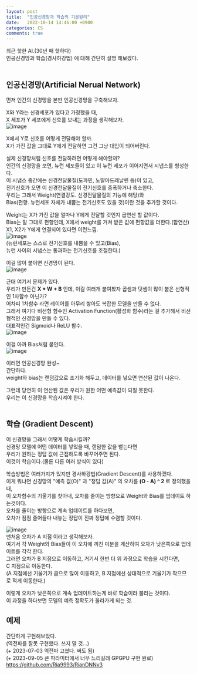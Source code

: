 ```yaml
---
layout: post
title:  "인공신경망과 학습의 기본원리"
date:   2022-10-14 14:46:00 +0900
categories: CS
comments: true
---
```

최근 핫한 AI.(30년 째 핫하다)  
인공신경망과 학습(경사하강법) 에 대해 간단히 설명 해보겠다.  
<br>

## 인공신경망(Artificial Nerual Network)
먼저 인간의 신경망을 본딴 인공신경망을 구축해보자.  

X와 Y라는 신경세포가 있다고 가정했을 때,  
X 세포가 Y 세포에게 신호를 보내는 과정을 생각해보자.  
![image](https://user-images.githubusercontent.com/44316628/195788279-b271fb9f-438b-4ff8-ad45-b78e3fc52047.png)  

X에서 Y로 신호를 어떻게 전달해야 할까.  
X가 가진 값을 그대로 Y에게 전달하면 그건 그냥 대입이 되어버린다.  

실제 신경망처럼 신호를 전달하려면 어떻게 해야할까?  
인간의 신경망을 보면, 뉴런 세포들이 있고 이 뉴런 세포가 이어지면서 시냅스를 형성한다.  
이 시냅스 중간에는 신경전달물질(도파민, 노말아드레날린 등)이 있고,  
전기신호가 오면 이 신경전달물질이 전기신호를 증폭하거나 축소한다.  
우리는 그래서 Weight(연결강도. 신경전달물질의 기능에 해당)와  
Bias(편향. 뉴런세포 자체가 내뿜는 전기신호도 있을 것)이란 것을 추가할 것이다.  

Weight는 X가 가진 값을 얼마나 Y에게 전달할 것인지 곱연산 할 값이다.  
Bias는 말 그대로 편향인데, X에서 weight를 거쳐 받은 값에 편향값을 더한다.(합연산)  
X1, X2가 Y에게 연결되어 있다면 이런느낌.  
![image](https://user-images.githubusercontent.com/44316628/195786104-5e3a1bf9-3b76-422d-90b6-48276f444844.png)  
(뉴런세포는 스스로 전기신호를 내뿜을 수 있고(Bias),  
뉴런 사이의 시냅스는 통과하는 전기신호를 조절한다.)  

이걸 많이 붙이면 신경망이 된다.  
![image](https://user-images.githubusercontent.com/44316628/195774770-770fdf78-1530-415b-ba27-b77cb1c8352d.png)  

근대 여기서 문제가 있다.  
우리가 만든건 **X * W + B** 인데, 이걸 여러개 붙여봤자 곱셈과 덧셈이 많이 붙은 선형적인 1차함수 아닌가?  
어차피 1차함수 라면 레이어를 아무리 쌓아도 복잡한 모델을 만들 수 없다.  
그래서 여기다 비선형 함수인 Activation Function(활성화 함수)라는 걸 추가해서 비선형적인 신경망을 만들 수 있다.  
대표적인건 Sigmoid나 ReLU 함수.  
![image](https://user-images.githubusercontent.com/44316628/195775588-0b6b8d82-adfa-48cc-852b-69be2308aada.png)  

이걸 아까 Bias처럼 붙인다.  
![image](https://user-images.githubusercontent.com/44316628/195775882-cd8dbf6d-d0c1-4bc7-8f68-1a6228dbf547.png)  

이러면 인공신경망 완성~  
간단하다.  
weight와 bias는 랜덤값으로 초기화 해두고, 
데이터를 넣으면 연산된 값이 나온다.  

그런데 당연히 이 연산된 값은 우리가 원한 어떤 예측값이 되질 못한다.  
우리는 이 신경망을 학습시켜야 한다.  
<br>

## 학습 (Gradient Descent)
이 신경망을 그래서 어떻게 학습시킬까?  
신경망 모델에 어떤 데이터를 넣었을 때, 랜덤한 값을 뱉는다면  
우리가 원하는 정답 값에 근접하도록 바꾸어주면 된다.  
이것이 학습이다.(물론 다른 여러 방식이 있다)  

학습방법은 여러가지가 있지만 경사하강법(Gradient Descent)를 사용하겠다.  
이게 뭐냐면 신경망의 "예측 값(O)" 과 "정답 값(A)" 의 오차를 **(O - A) ^ 2** 로 정의했을 때,  
이 오차함수의 기울기를 찾아내, 오차를 줄이는 방향으로 Weight와 Bias를 업데이트 하는것이다.  
오차를 줄이는 방향으로 계속 업데이트를 하다보면,  
오차가 점점 줄어들다 내놓는 정답이 진짜 정답에 수렴할 것이다.  

![image](https://user-images.githubusercontent.com/44316628/197344746-dec0e6f0-87b2-42c4-8b83-497772507629.png)  
맨처음 오차가 A 지점 이라고 생각해보자.  
여기서 각 Weight와 Bias들이 이 오차에 끼친 미분을 계산하여 오차가 낮은쪽으로 업데이트를 각각 한다.    
그러면 오차가 B 지점으로 이동하고, 거기서 한번 더 위 과정으로 학습을 시킨다면,  
C 지점으로 이동한다.  
(A 지점에선 기울기가 큼으로 많이 이동하고, B 지점에선 상대적으로 기울기가 작으므로 적게 이동한다.)  

이렇게 오차가 낮은쪽으로 계속 업데이트하는게 바로 학습이라 불리는 것이다.  
이 과정을 하다보면 모델의 예측 정확도가 올라가게 되는 것.  

## 예제
간단하게 구현해보았다.  
(역전파를 잘못 구현했다. 쓰지 말 것...)  
(+ 2023-07-03 역전파 고쳤다. 써도 됨)  
(+ 2023-09-05 큰 파라미터에서 너무 느리길래 GPGPU 구현 완료)  
<https://github.com/Ria9993/RianDNNv3>  
